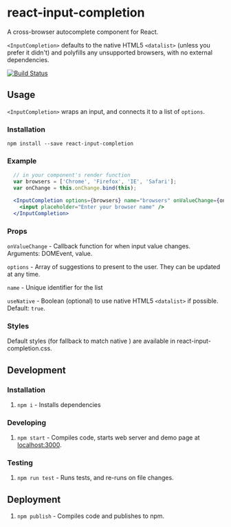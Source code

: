 # react-input-completion
A cross-browser autocomplete component for React.

`<InputCompletion>` defaults to the native HTML5 `<datalist>` (unless you prefer it didn't) and polyfills any unsupported browsers, with no external dependencies.

[![Build Status](https://travis-ci.org/ianmcnally/react-input-completion.svg?branch=master)](https://travis-ci.org/imcnally/react-input-completion)

## Usage

`<InputCompletion>` wraps an input, and connects it to a list of `options`.

### Installation

`npm install --save react-input-completion`

### Example

```jsx
  // in your component's render function
  var browsers = ['Chrome', 'Firefox', 'IE', 'Safari'];
  var onChange = this.onChange.bind(this);

  <InputCompletion options={browsers} name="browsers" onValueChange={onChange}>
    <input placeholder="Enter your browser name" />
  </InputCompletion>
```

### Props
  `onValueChange` - Callback function for when input value changes. Arguments: DOMEvent, value.

  `options` - Array of suggestions to present to the user. They can be updated at any time.

  `name` -  Unique identifier for the list

  `useNative` - Boolean (optional) to use native HTML5 `<datalist>` if possible. Default: `true`.

### Styles
Default styles (for fallback to match native
) are available in react-input-completion.css.

## Development

### Installation

1. `npm i` - Installs dependencies

### Developing

1. `npm start` - Compiles code, starts web server and demo page at [localhost:3000](http://localhost:3000).

### Testing

1. `npm run test` - Runs tests, and re-runs on file changes.

## Deployment

1. `npm publish` - Compiles code and publishes to npm.
